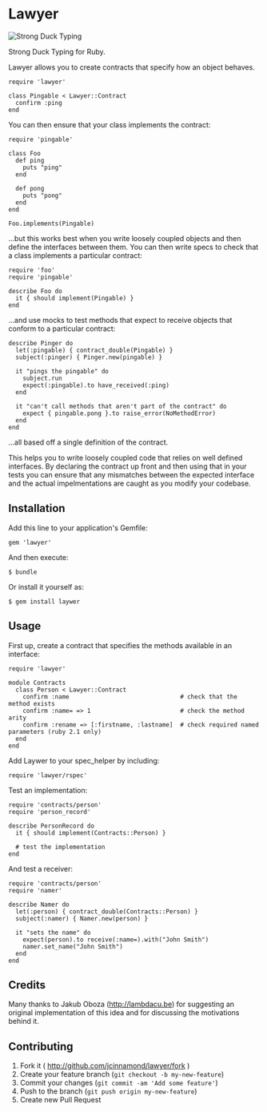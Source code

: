 # Lawyer


![Strong Duck Typing](https://raw.github.com/jcinnamond/lawyer/master/lawyer.png)

Strong Duck Typing for Ruby.

Lawyer allows you to create contracts that specify how an object behaves.

	require 'lawyer'

	class Pingable < Lawyer::Contract
	  confirm :ping
	end

You can then ensure that your class implements the contract:

	require 'pingable'

    class Foo
	  def ping
	    puts "ping"
	  end

	  def pong
	    puts "pong"
	  end
	end

	Foo.implements(Pingable)

...but this works best when you write loosely coupled objects and then define the
interfaces between them. You can then write specs to check that a class implements
a particular contract:

    require 'foo'
	require 'pingable'

	describe Foo do
	  it { should implement(Pingable) }
	end

...and use mocks to test methods that expect to receive objects that conform to
a particular contract:

	describe Pinger do
	  let(:pingable) { contract_double(Pingable) }
	  subject(:pinger) { Pinger.new(pingable) }

	  it "pings the pingable" do
	    subject.run
		expect(:pingable).to have_received(:ping)
	  end

      it "can't call methods that aren't part of the contract" do
	    expect { pingable.pong }.to raise_error(NoMethodError)
	  end
	end

...all based off a single definition of the contract.

This helps you to write loosely coupled code that relies on well defined interfaces.
By declaring the contract up front and then using that in your tests you can ensure
that any mismatches between the expected interface and the actual impelmentations are
caught as you modify your codebase.

## Installation

Add this line to your application's Gemfile:

    gem 'lawyer'

And then execute:

    $ bundle

Or install it yourself as:

    $ gem install laywer

## Usage

First up, create a contract that specifies the methods available in an interface:

    require 'lawyer'

	module Contracts
	  class Person < Lawyer::Contract
	    confirm :name                               # check that the method exists
	    confirm :name= => 1                         # check the method arity
	    confirm :rename => [:firstname, :lastname]  # check required named parameters (ruby 2.1 only)
	  end
	end


Add Laywer to your spec_helper by including:

	require 'lawyer/rspec'

Test an implementation:

    require 'contracts/person'
	require 'person_record'

	describe PersonRecord do
	  it { should implement(Contracts::Person) }

      # test the implementation
	end

And test a receiver:

    require 'contracts/person'
	require 'namer'

    describe Namer do
	  let(:person) { contract_double(Contracts::Person) }
	  subject(:namer) { Namer.new(person) }

      it "sets the name" do
	    expect(person).to receive(:name=).with("John Smith")
		namer.set_name("John Smith")
	  end
	end

## Credits

Many thanks to Jakub Oboza (http://lambdacu.be) for suggesting an original
implementation of this idea and for discussing the motivations behind it.

## Contributing

1. Fork it ( http://github.com/jcinnamond/lawyer/fork )
2. Create your feature branch (`git checkout -b my-new-feature`)
3. Commit your changes (`git commit -am 'Add some feature'`)
4. Push to the branch (`git push origin my-new-feature`)
5. Create new Pull Request

